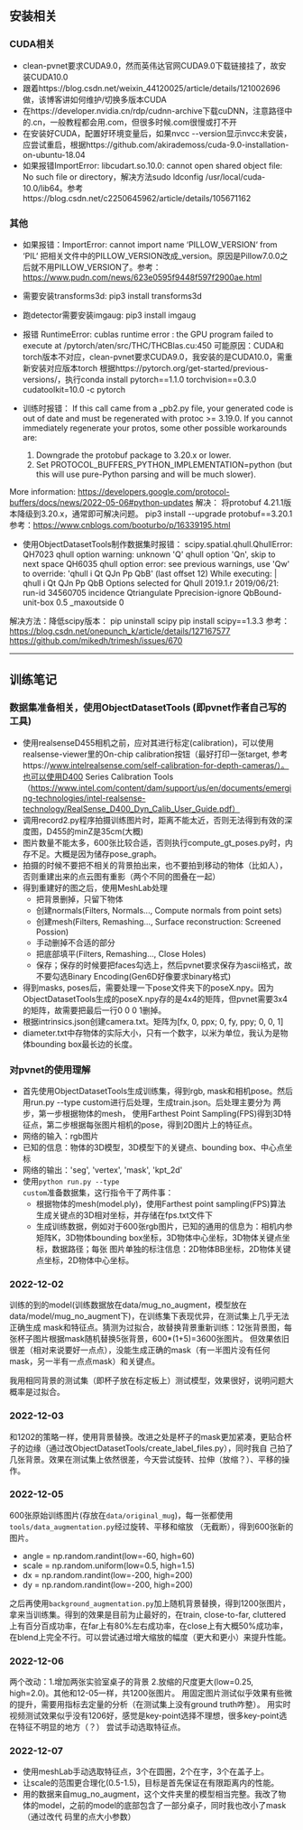 ## 安装相关

### CUDA相关
- clean-pvnet要求CUDA9.0，然而英伟达官网CUDA9.0下载链接挂了，故安装CUDA10.0
- 跟着https://blog.csdn.net/weixin_44120025/article/details/121002696做，该博客讲如何维护/切换多版本CUDA
- 在https://developer.nvidia.cn/rdp/cudnn-archive下载cuDNN，注意路径中的.cn，一般教程都会用.com，但很多时候.com很慢或打不开
- 在安装好CUDA，配置好环境变量后，如果nvcc --version显示nvcc未安装，应尝试重启，根据https://github.com/akirademoss/cuda-9.0-installation-on-ubuntu-18.04
- 如果报错ImportError: libcudart.so.10.0: cannot open shared object file: No such file or directory，解决方法sudo ldconfig /usr/local/cuda-10.0/lib64。参考https://blog.csdn.net/c2250645962/article/details/105671162

### 其他
- 如果报错：ImportError: cannot import name ‘PILLOW_VERSION‘ from ‘PIL‘
把相关文件中的PILLOW_VERSION改成_version。原因是Pillow7.0.0之后就不用PILLOW_VERSION了。参考：https://www.pudn.com/news/623e0595f9448f597f2900ae.html

- 需要安装transforms3d: pip3 install transforms3d

- 跑detector需要安装imgaug: pip3 install imgaug

- 报错 RuntimeError: cublas runtime error : the GPU program failed to execute at /pytorch/aten/src/THC/THCBlas.cu:450
可能原因：CUDA和torch版本不对应，clean-pvnet要求CUDA9.0，我安装的是CUDA10.0，需重新安装对应版本torch
根据https://pytorch.org/get-started/previous-versions/，执行conda install pytorch==1.1.0 torchvision==0.3.0 cudatoolkit=10.0 -c pytorch


- 训练时报错：
If this call came from a _pb2.py file, your generated code is out of date and must be regenerated with protoc >= 3.19.0.
If you cannot immediately regenerate your protos, some other possible workarounds are:
  1. Downgrade the protobuf package to 3.20.x or lower.
  2. Set PROTOCOL_BUFFERS_PYTHON_IMPLEMENTATION=python (but this will use pure-Python parsing and will be much slower).
  
More information: https://developers.google.com/protocol-buffers/docs/news/2022-05-06#python-updates
解决： 将protobuf 4.21.1版本降级到3.20.x，通常即可解决问题。 pip3 install --upgrade protobuf==3.20.1
参考：https://www.cnblogs.com/booturbo/p/16339195.html

- 使用ObjectDatasetTools制作数据集时报错：
scipy.spatial.qhull.QhullError: QH7023 qhull option warning: unknown 'Q' qhull option 'Qn', skip to next space
QH6035 qhull option error: see previous warnings, use 'Qw' to override: 'qhull i Qt QJn Pp QbB' (last offset 12)
While executing:  | qhull i Qt QJn Pp QbB
Options selected for Qhull 2019.1.r 2019/06/21:
  run-id 34560705  incidence  Qtriangulate  Pprecision-ignore
  QbBound-unit-box 0.5  _maxoutside  0

解决方法：降低scipy版本：
pip uninstall scipy
pip install scipy==1.3.3
参考：https://blog.csdn.net/onepunch_k/article/details/127167577   https://github.com/mikedh/trimesh/issues/670

------------------------------------------------------------------------------------------------
## 训练笔记
### 数据集准备相关，使用ObjectDatasetTools (即pvnet作者自己写的工具)
- 使用realsenseD455相机之前，应对其进行标定(calibration)，可以使用realsense-viewer里的On-chip calibration按钮（最好打印一张target, 参考https://www.intelrealsense.com/self-calibration-for-depth-cameras/）。也可以使用D400 Series Calibration Tools（https://www.intel.com/content/dam/support/us/en/documents/emerging-technologies/intel-realsense-technology/RealSense_D400_Dyn_Calib_User_Guide.pdf）
- 调用record2.py程序拍摄训练图片时，距离不能太近，否则无法得到有效的深度图，D455的minZ是35cm(大概)
- 图片数量不能太多，600张比较合适，否则执行compute_gt_poses.py时，内存不足。大概是因为储存pose_graph。
- 拍摄的时候不要把不相关的背景拍出来，也不要拍到移动的物体（比如人），否则重建出来的点云图有重影（两个不同的图叠在一起）
- 得到重建好的图之后，使用MeshLab处理
	- 把背景删掉，只留下物体
	- 创建normals(Filters, Normals..., Compute normals from point sets)
	- 创建mesh(Filters, Remashing..., Surface reconstruction: Screened Possion)
	- 手动删掉不合适的部分
	- 把底部填平(Filters, Remashing..., Close Holes)
	- 保存；保存的时候要把faces勾选上，然后pvnet要求保存为ascii格式，故不要勾选Binary 	Encoding(Gen6D好像要求binary格式)
- 得到masks, poses后，需要处理一下pose文件夹下的poseX.npy。因为ObjectDatasetTools生成的poseX.npy存的是4x4的矩阵，但pvnet需要3x4的矩阵，故需要把最后一行0 0 0 1删掉。
- 根据intrinsics.json创建camera.txt。矩阵为[fx, 0, ppx; 0, fy, ppy; 0, 0, 1]
- diameter.txt中存物体的实际大小，只有一个数字，以米为单位，我认为是物体bounding box最长边的长度。
	
### 对pvnet的使用理解
- 首先使用ObjectDatasetTools生成训练集，得到rgb, mask和相机pose。然后用run.py --type custom进行后处理，生成train.json。后处理主要分为
两步，第一步根据物体的mesh， 使用Farthest Point Sampling(FPS)得到3D特征点，第二步根据每张图片相机的pose，得到2D图片上的特征点。
- 网络的输入：rgb图片
- 已知的信息：物体的3D模型，3D模型下的关键点、bounding box、中心点坐标
- 网络的输出：'seg', 'vertex', 'mask', 'kpt_2d'
- 使用<code>python run.py --type custom</code>准备数据集，这行指令干了两件事：
  - 根据物体的mesh(model.ply)，使用Farthest point sampling(FPS)算法生成关键点的3D相对坐标，并存储在fps.txt文件下
  - 生成训练数据，例如对于600张rgb图片，已知的通用的信息为：相机内参矩阵K，3D物体bounding box坐标，3D物体中心坐标，3D物体关键点坐标，数据路径；每张
图片单独的标注信息：2D物体BB坐标，2D物体关键点坐标，2D物体中心坐标。

### 2022-12-02
训练的到的model(训练数据放在data/mug_no_augment，模型放在data/model/mug_no_augment下)，在训练集下表现优异，在测试集上几乎无法正确生成
mask和特征点。猜测为过拟合，故替换背景重新训练：12张背景图，每张杯子图片根据mask随机替换5张背景，600*(1+5)=3600张图片。
但效果依旧很差（相对来说要好一点点），没能生成正确的mask（有一半图片没有任何mask，另一半有一点点mask）和关键点。

我用相同背景的测试集（即杯子放在标定板上）测试模型，效果很好，说明问题大概率是过拟合。

### 2022-12-03
和1202的策略一样，使用背景替换。改进之处是杯子的mask更加紧凑，更贴合杯子的边缘（通过改ObjectDatasetTools/create_label_files.py），同时我自
己拍了几张背景。效果在测试集上依然很差，今天尝试旋转、拉伸（放缩？）、平移的操作。

### 2022-12-05
600张原始训练图片(存放在<code>data/original_mug</code>)，每一张都使用<code>tools/data_augmentation.py</code>经过旋转、平移和缩放
（无截断），得到600张新的图片。
- angle = np.random.randint(low=-60, high=60)
- scale = np.random.uniform(low=0.5, high=1.5)
- dx = np.random.randint(low=-200, high=200)
- dy = np.random.randint(low=-200, high=200)

之后再使用<code>background_augmentation.py</code>加上随机背景替换，得到1200张图片，拿来当训练集。得到的效果是目前为止最好的，在train, 
close-to-far, cluttered上有百分百成功率，在far上有80%左右成功率，在close上有大概50%成功率，在blend上完全不行。可以尝试通过增大缩放的幅度（更大和更小）来提升性能。

### 2022-12-06
两个改动：1.增加两张实验室桌子的背景 2.放缩的尺度更大(low=0.25, high=2.0)。其他和12-05一样，共1200张图片。
用固定图片测试似乎效果有些微的提升，需要用指标去定量的分析（在测试集上没有ground truth咋整）。
用实时视频测试效果似乎没有1206好，感觉是key-point选择不理想，很多key-point选在特征不明显的地方（？）
尝试手动选取特征点。

### 2022-12-07
- 使用meshLab手动选取特征点，3个在圆圈，2个在字，3个在盖子上。
- 让scale的范围更合理化(0.5-1.5)，目标是首先保证在有限距离内的性能。
- 用的数据来自mug_no_augment，这个文件夹里的模型相当完整。我改了物体的model，之前的model的底部包含了一部分桌子，同时我也改小了mask（通过改代
码里的点大小参数）